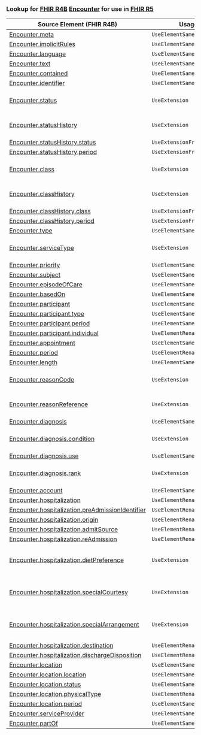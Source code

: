 ### Lookup for [FHIR R4B](https://hl7.org/fhir/R4B/) [Encounter](https://hl7.org/fhir/R4B/Encounter.html) for use in [FHIR R5](https://hl7.org/fhir/R5/)

| Source Element (FHIR R4B) | Usage | Target |
| -------------- | ----- | ------ |
| [Encounter.meta](https://hl7.org/fhir/R4B/Encounter.html#resource) | `UseElementSameName` | [Encounter.meta](https://hl7.org/fhir/R5/Encounter.html#resource) |
| [Encounter.implicitRules](https://hl7.org/fhir/R4B/Encounter.html#resource) | `UseElementSameName` | [Encounter.implicitRules](https://hl7.org/fhir/R5/Encounter.html#resource) |
| [Encounter.language](https://hl7.org/fhir/R4B/Encounter.html#resource) | `UseElementSameName` | [Encounter.language](https://hl7.org/fhir/R5/Encounter.html#resource) |
| [Encounter.text](https://hl7.org/fhir/R4B/Encounter.html#resource) | `UseElementSameName` | [Encounter.text](https://hl7.org/fhir/R5/Encounter.html#resource) |
| [Encounter.contained](https://hl7.org/fhir/R4B/Encounter.html#resource) | `UseElementSameName` | [Encounter.contained](https://hl7.org/fhir/R5/Encounter.html#resource) |
| [Encounter.identifier](https://hl7.org/fhir/R4B/Encounter.html#resource) | `UseElementSameName` | [Encounter.identifier](https://hl7.org/fhir/R5/Encounter.html#resource) |
| [Encounter.status](https://hl7.org/fhir/R4B/Encounter.html#resource) | `UseExtension` | [http://hl7.org/fhir/4.3/StructureDefinition/extension-Encounter.status](StructureDefinition-ext-R4B-Encounter.status.html) |
| [Encounter.statusHistory](https://hl7.org/fhir/R4B/Encounter.html#resource) | `UseExtension` | [http://hl7.org/fhir/4.3/StructureDefinition/extension-Encounter.statusHistory](StructureDefinition-ext-R4B-Encounter.statusHistory.html) |
| [Encounter.statusHistory.status](https://hl7.org/fhir/R4B/Encounter.html#resource) | `UseExtensionFromAncestor` | - |
| [Encounter.statusHistory.period](https://hl7.org/fhir/R4B/Encounter.html#resource) | `UseExtensionFromAncestor` | - |
| [Encounter.class](https://hl7.org/fhir/R4B/Encounter.html#resource) | `UseExtension` | [http://hl7.org/fhir/4.3/StructureDefinition/extension-Encounter.class](StructureDefinition-ext-R4B-Encounter.class.html) |
| [Encounter.classHistory](https://hl7.org/fhir/R4B/Encounter.html#resource) | `UseExtension` | [http://hl7.org/fhir/4.3/StructureDefinition/extension-Encounter.classHistory](StructureDefinition-ext-R4B-Encounter.classHistory.html) |
| [Encounter.classHistory.class](https://hl7.org/fhir/R4B/Encounter.html#resource) | `UseExtensionFromAncestor` | - |
| [Encounter.classHistory.period](https://hl7.org/fhir/R4B/Encounter.html#resource) | `UseExtensionFromAncestor` | - |
| [Encounter.type](https://hl7.org/fhir/R4B/Encounter.html#resource) | `UseElementSameName` | [Encounter.type](https://hl7.org/fhir/R5/Encounter.html#resource) |
| [Encounter.serviceType](https://hl7.org/fhir/R4B/Encounter.html#resource) | `UseExtension` | [http://hl7.org/fhir/4.3/StructureDefinition/extension-Encounter.serviceType](StructureDefinition-ext-R4B-Encounter.serviceType.html) |
| [Encounter.priority](https://hl7.org/fhir/R4B/Encounter.html#resource) | `UseElementSameName` | [Encounter.priority](https://hl7.org/fhir/R5/Encounter.html#resource) |
| [Encounter.subject](https://hl7.org/fhir/R4B/Encounter.html#resource) | `UseElementSameName` | [Encounter.subject](https://hl7.org/fhir/R5/Encounter.html#resource) |
| [Encounter.episodeOfCare](https://hl7.org/fhir/R4B/Encounter.html#resource) | `UseElementSameName` | [Encounter.episodeOfCare](https://hl7.org/fhir/R5/Encounter.html#resource) |
| [Encounter.basedOn](https://hl7.org/fhir/R4B/Encounter.html#resource) | `UseElementSameName` | [Encounter.basedOn](https://hl7.org/fhir/R5/Encounter.html#resource) |
| [Encounter.participant](https://hl7.org/fhir/R4B/Encounter.html#resource) | `UseElementSameName` | [Encounter.participant](https://hl7.org/fhir/R5/Encounter.html#resource) |
| [Encounter.participant.type](https://hl7.org/fhir/R4B/Encounter.html#resource) | `UseElementSameName` | [Encounter.participant.type](https://hl7.org/fhir/R5/Encounter.html#resource) |
| [Encounter.participant.period](https://hl7.org/fhir/R4B/Encounter.html#resource) | `UseElementSameName` | [Encounter.participant.period](https://hl7.org/fhir/R5/Encounter.html#resource) |
| [Encounter.participant.individual](https://hl7.org/fhir/R4B/Encounter.html#resource) | `UseElementRenamed` | [Encounter.participant.actor](https://hl7.org/fhir/R5/Encounter.html#resource) |
| [Encounter.appointment](https://hl7.org/fhir/R4B/Encounter.html#resource) | `UseElementSameName` | [Encounter.appointment](https://hl7.org/fhir/R5/Encounter.html#resource) |
| [Encounter.period](https://hl7.org/fhir/R4B/Encounter.html#resource) | `UseElementRenamed` | [Encounter.actualPeriod](https://hl7.org/fhir/R5/Encounter.html#resource) |
| [Encounter.length](https://hl7.org/fhir/R4B/Encounter.html#resource) | `UseElementSameName` | [Encounter.length](https://hl7.org/fhir/R5/Encounter.html#resource) |
| [Encounter.reasonCode](https://hl7.org/fhir/R4B/Encounter.html#resource) | `UseExtension` | [http://hl7.org/fhir/4.3/StructureDefinition/extension-Encounter.reasonCode](StructureDefinition-ext-R4B-Encounter.reasonCode.html) |
| [Encounter.reasonReference](https://hl7.org/fhir/R4B/Encounter.html#resource) | `UseExtension` | [http://hl7.org/fhir/4.3/StructureDefinition/extension-Encounter.reasonReference](StructureDefinition-ext-R4B-Encounter.reasonReference.html) |
| [Encounter.diagnosis](https://hl7.org/fhir/R4B/Encounter.html#resource) | `UseElementSameName` | [Encounter.diagnosis](https://hl7.org/fhir/R5/Encounter.html#resource) |
| [Encounter.diagnosis.condition](https://hl7.org/fhir/R4B/Encounter.html#resource) | `UseExtension` | [http://hl7.org/fhir/4.3/StructureDefinition/extension-Encounter.diagnosis.condition](StructureDefinition-ext-R4B-Encounter.di.condition.html) |
| [Encounter.diagnosis.use](https://hl7.org/fhir/R4B/Encounter.html#resource) | `UseElementSameName` | [Encounter.diagnosis.use](https://hl7.org/fhir/R5/Encounter.html#resource) |
| [Encounter.diagnosis.rank](https://hl7.org/fhir/R4B/Encounter.html#resource) | `UseExtension` | [http://hl7.org/fhir/4.3/StructureDefinition/extension-Encounter.diagnosis.rank](StructureDefinition-ext-R4B-Encounter.di.rank.html) |
| [Encounter.account](https://hl7.org/fhir/R4B/Encounter.html#resource) | `UseElementSameName` | [Encounter.account](https://hl7.org/fhir/R5/Encounter.html#resource) |
| [Encounter.hospitalization](https://hl7.org/fhir/R4B/Encounter.html#resource) | `UseElementRenamed` | [Encounter.admission](https://hl7.org/fhir/R5/Encounter.html#resource) |
| [Encounter.hospitalization.preAdmissionIdentifier](https://hl7.org/fhir/R4B/Encounter.html#resource) | `UseElementRenamed` | [Encounter.admission.preAdmissionIdentifier](https://hl7.org/fhir/R5/Encounter.html#resource) |
| [Encounter.hospitalization.origin](https://hl7.org/fhir/R4B/Encounter.html#resource) | `UseElementRenamed` | [Encounter.admission.origin](https://hl7.org/fhir/R5/Encounter.html#resource) |
| [Encounter.hospitalization.admitSource](https://hl7.org/fhir/R4B/Encounter.html#resource) | `UseElementRenamed` | [Encounter.admission.admitSource](https://hl7.org/fhir/R5/Encounter.html#resource) |
| [Encounter.hospitalization.reAdmission](https://hl7.org/fhir/R4B/Encounter.html#resource) | `UseElementRenamed` | [Encounter.admission.reAdmission](https://hl7.org/fhir/R5/Encounter.html#resource) |
| [Encounter.hospitalization.dietPreference](https://hl7.org/fhir/R4B/Encounter.html#resource) | `UseExtension` | [http://hl7.org/fhir/4.3/StructureDefinition/extension-Encounter.hospitalization.dietPreference](StructureDefinition-ext-R4B-Encounter.ho.dietPreference.html) |
| [Encounter.hospitalization.specialCourtesy](https://hl7.org/fhir/R4B/Encounter.html#resource) | `UseExtension` | [http://hl7.org/fhir/4.3/StructureDefinition/extension-Encounter.hospitalization.specialCourtesy](StructureDefinition-ext-R4B-Encounter.ho.specialCourtesy.html) |
| [Encounter.hospitalization.specialArrangement](https://hl7.org/fhir/R4B/Encounter.html#resource) | `UseExtension` | [http://hl7.org/fhir/4.3/StructureDefinition/extension-Encounter.hospitalization.specialArrangement](StructureDefinition-ext-R4B-Encounter.ho.specialArrangement.html) |
| [Encounter.hospitalization.destination](https://hl7.org/fhir/R4B/Encounter.html#resource) | `UseElementRenamed` | [Encounter.admission.destination](https://hl7.org/fhir/R5/Encounter.html#resource) |
| [Encounter.hospitalization.dischargeDisposition](https://hl7.org/fhir/R4B/Encounter.html#resource) | `UseElementRenamed` | [Encounter.admission.dischargeDisposition](https://hl7.org/fhir/R5/Encounter.html#resource) |
| [Encounter.location](https://hl7.org/fhir/R4B/Encounter.html#resource) | `UseElementSameName` | [Encounter.location](https://hl7.org/fhir/R5/Encounter.html#resource) |
| [Encounter.location.location](https://hl7.org/fhir/R4B/Encounter.html#resource) | `UseElementSameName` | [Encounter.location.location](https://hl7.org/fhir/R5/Encounter.html#resource) |
| [Encounter.location.status](https://hl7.org/fhir/R4B/Encounter.html#resource) | `UseElementSameName` | [Encounter.location.status](https://hl7.org/fhir/R5/Encounter.html#resource) |
| [Encounter.location.physicalType](https://hl7.org/fhir/R4B/Encounter.html#resource) | `UseElementRenamed` | [Encounter.location.form](https://hl7.org/fhir/R5/Encounter.html#resource) |
| [Encounter.location.period](https://hl7.org/fhir/R4B/Encounter.html#resource) | `UseElementSameName` | [Encounter.location.period](https://hl7.org/fhir/R5/Encounter.html#resource) |
| [Encounter.serviceProvider](https://hl7.org/fhir/R4B/Encounter.html#resource) | `UseElementSameName` | [Encounter.serviceProvider](https://hl7.org/fhir/R5/Encounter.html#resource) |
| [Encounter.partOf](https://hl7.org/fhir/R4B/Encounter.html#resource) | `UseElementSameName` | [Encounter.partOf](https://hl7.org/fhir/R5/Encounter.html#resource) |
